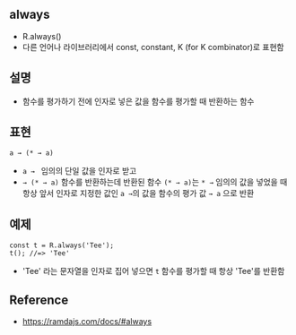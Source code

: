 ## always
- R.always()
- 다른 언어나 라이브러리에서 const, constant, K (for K combinator)로 표현함

## 설명
- 함수를 평가하기 전에 인자로 넣은 값을 함수를 평가할 때 반환하는 함수

## 표현
```
a → (* → a)
```
- `a → ` 임의의 단일 값을 인자로 받고
- `→ (* → a)` 함수를 반환하는데 반환된 함수 `(* → a)`는 `* →` 임의의 값을 넣었을 때 항상 앞서 인자로 지정한 값인 `a →`의 값을 함수의 평가 값 `→ a` 으로 반환

## 예제
```
const t = R.always('Tee');
t(); //=> 'Tee'
```
- 'Tee' 라는 문자열을 인자로 집어 넣으면 `t` 함수를 평가할 때 항상 'Tee'를 반환함

## Reference
- https://ramdajs.com/docs/#always
